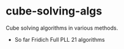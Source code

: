 # cube-solving-algs
Cube solving algorithms in various methods.

* So far Fridich Full PLL 21 algorithms
